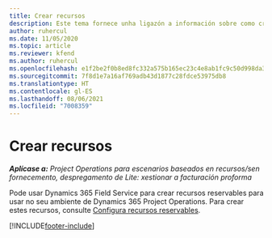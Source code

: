 ```yaml
---
title: Crear recursos
description: Este tema fornece unha ligazón a información sobre como crear recursos reservables.
author: ruhercul
ms.date: 11/05/2020
ms.topic: article
ms.reviewer: kfend
ms.author: ruhercul
ms.openlocfilehash: e1f2be2f0b8ed8fc332a575b165ec23c4e8ab1fc9c50d998da3459c05dbcead1
ms.sourcegitcommit: 7f8d1e7a16af769adb43d1877c28fdce53975db8
ms.translationtype: HT
ms.contentlocale: gl-ES
ms.lasthandoff: 08/06/2021
ms.locfileid: "7008359"
---
```

# <a name="create-resources"></a>Crear recursos

_**Aplícase a:** Project Operations para escenarios baseados en recursos/sen fornecemento, despregamento de Lite: xestionar a facturación proforma_

Pode usar Dynamics 365 Field Service para crear recursos reservables para usar no seu ambiente de Dynamics 365 Project Operations. Para crear estes recursos, consulte [Configura recursos reservables](/dynamics365/field-service/set-up-bookable-resources).


[!INCLUDE[footer-include](../includes/footer-banner.md)]